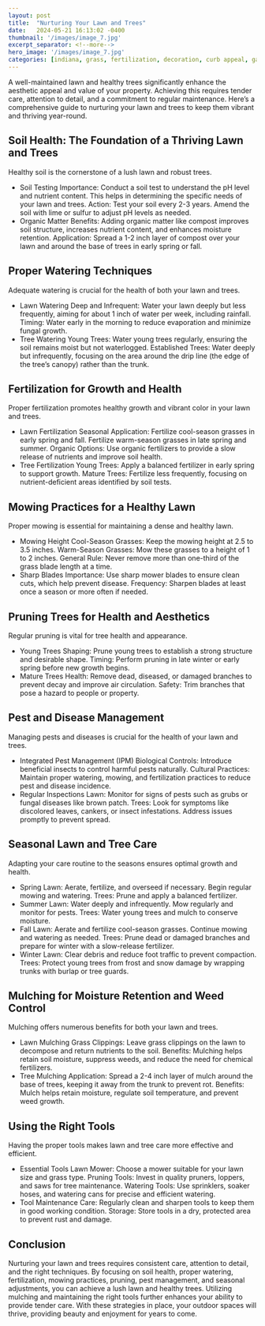 ```yaml
---
layout: post
title:  "Nurturing Your Lawn and Trees"
date:   2024-05-21 16:13:02 -0400
thumbnail: '/images/image_7.jpg'
excerpt_separator: <!--more-->
hero_image: '/images/image_7.jpg'
categories: [indiana, grass, fertilization, decoration, curb appeal, garden, flowers, recreation]
---
```

A well-maintained lawn and healthy trees significantly enhance the aesthetic appeal and value of your property.<!--more--> Achieving this requires tender care, attention to detail, and a commitment to regular maintenance. Here’s a comprehensive guide to nurturing your lawn and trees to keep them vibrant and thriving year-round.

## Soil Health: The Foundation of a Thriving Lawn and Trees
Healthy soil is the cornerstone of a lush lawn and robust trees.
* Soil Testing
Importance: Conduct a soil test to understand the pH level and nutrient content. This helps in determining the specific needs of your lawn and trees.
Action: Test your soil every 2-3 years. Amend the soil with lime or sulfur to adjust pH levels as needed.
* Organic Matter
Benefits: Adding organic matter like compost improves soil structure, increases nutrient content, and enhances moisture retention.
Application: Spread a 1-2 inch layer of compost over your lawn and around the base of trees in early spring or fall.

## Proper Watering Techniques
Adequate watering is crucial for the health of both your lawn and trees.
* Lawn Watering
Deep and Infrequent: Water your lawn deeply but less frequently, aiming for about 1 inch of water per week, including rainfall.
Timing: Water early in the morning to reduce evaporation and minimize fungal growth.
* Tree Watering
Young Trees: Water young trees regularly, ensuring the soil remains moist but not waterlogged.
Established Trees: Water deeply but infrequently, focusing on the area around the drip line (the edge of the tree’s canopy) rather than the trunk.

## Fertilization for Growth and Health
Proper fertilization promotes healthy growth and vibrant color in your lawn and trees.
* Lawn Fertilization
Seasonal Application: Fertilize cool-season grasses in early spring and fall. Fertilize warm-season grasses in late spring and summer.
Organic Options: Use organic fertilizers to provide a slow release of nutrients and improve soil health.
* Tree Fertilization
Young Trees: Apply a balanced fertilizer in early spring to support growth.
Mature Trees: Fertilize less frequently, focusing on nutrient-deficient areas identified by soil tests.

## Mowing Practices for a Healthy Lawn
Proper mowing is essential for maintaining a dense and healthy lawn.
* Mowing Height
Cool-Season Grasses: Keep the mowing height at 2.5 to 3.5 inches.
Warm-Season Grasses: Mow these grasses to a height of 1 to 2 inches.
General Rule: Never remove more than one-third of the grass blade length at a time.
* Sharp Blades
Importance: Use sharp mower blades to ensure clean cuts, which help prevent disease.
Frequency: Sharpen blades at least once a season or more often if needed.

## Pruning Trees for Health and Aesthetics
Regular pruning is vital for tree health and appearance.
* Young Trees
Shaping: Prune young trees to establish a strong structure and desirable shape.
Timing: Perform pruning in late winter or early spring before new growth begins.
* Mature Trees
Health: Remove dead, diseased, or damaged branches to prevent decay and improve air circulation.
Safety: Trim branches that pose a hazard to people or property.

## Pest and Disease Management
Managing pests and diseases is crucial for the health of your lawn and trees.
* Integrated Pest Management (IPM)
Biological Controls: Introduce beneficial insects to control harmful pests naturally.
Cultural Practices: Maintain proper watering, mowing, and fertilization practices to reduce pest and disease incidence.
* Regular Inspections
Lawn: Monitor for signs of pests such as grubs or fungal diseases like brown patch.
Trees: Look for symptoms like discolored leaves, cankers, or insect infestations. Address issues promptly to prevent spread.

## Seasonal Lawn and Tree Care
Adapting your care routine to the seasons ensures optimal growth and health.
* Spring
Lawn: Aerate, fertilize, and overseed if necessary. Begin regular mowing and watering.
Trees: Prune and apply a balanced fertilizer.
* Summer
Lawn: Water deeply and infrequently. Mow regularly and monitor for pests.
Trees: Water young trees and mulch to conserve moisture.
* Fall
Lawn: Aerate and fertilize cool-season grasses. Continue mowing and watering as needed.
Trees: Prune dead or damaged branches and prepare for winter with a slow-release fertilizer.
* Winter
Lawn: Clear debris and reduce foot traffic to prevent compaction.
Trees: Protect young trees from frost and snow damage by wrapping trunks with burlap or tree guards.

## Mulching for Moisture Retention and Weed Control
Mulching offers numerous benefits for both your lawn and trees.
* Lawn Mulching
Grass Clippings: Leave grass clippings on the lawn to decompose and return nutrients to the soil.
Benefits: Mulching helps retain soil moisture, suppress weeds, and reduce the need for chemical fertilizers.
* Tree Mulching
Application: Spread a 2-4 inch layer of mulch around the base of trees, keeping it away from the trunk to prevent rot.
Benefits: Mulch helps retain moisture, regulate soil temperature, and prevent weed growth.

## Using the Right Tools
Having the proper tools makes lawn and tree care more effective and efficient.
* Essential Tools
Lawn Mower: Choose a mower suitable for your lawn size and grass type.
Pruning Tools: Invest in quality pruners, loppers, and saws for tree maintenance.
Watering Tools: Use sprinklers, soaker hoses, and watering cans for precise and efficient watering.
* Tool Maintenance
Care: Regularly clean and sharpen tools to keep them in good working condition.
Storage: Store tools in a dry, protected area to prevent rust and damage.

## Conclusion
Nurturing your lawn and trees requires consistent care, attention to detail, and the right techniques. By focusing on soil health, proper watering, fertilization, mowing practices, pruning, pest management, and seasonal adjustments, you can achieve a lush lawn and healthy trees. Utilizing mulching and maintaining the right tools further enhances your ability to provide tender care. With these strategies in place, your outdoor spaces will thrive, providing beauty and enjoyment for years to come.
